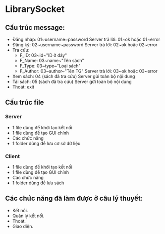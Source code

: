 # LibrarySocket

## Cấu trúc message:
 - Đăng nhập: 01~username~password
    Server trả lời: 01~ok hoặc 01~error
 - Đăng ký: 02~username~password
    Server trả lời: 02~ok hoặc 02~error
 - Tra cứu:
    + F_ID: 03~id~"ID ở đây"
    + F_Name: 03~name~"Tên sách"
    + F_Type: 03~type~"Loại sách"
    + F_Author: 03~author~"Tên TG"
    Server trả lời: 03~ok hoặc 03~error
 - Xem sách: 04 (sách đã tra cứu)
    Server gửi toàn bộ nội dung
 - Tải sách: 05 (sách đã tra cứu)
    Server gửi toàn bộ nội dung
 - Thoát: exit

## Cấu trúc file
 ### Server
 - 1 file dùng để khởi tạo kết nối
 - 1 file dùng để tạo GUI chính
 - Các chức năng
 - 1 folder dùng để lưu cơ sở dữ liệu

 ### Client
 - 1 file dùng để khởi tạo kết nối
 - 1 file dùng để tạo GUI chính
 - Các chức năng
 - 1 folder dùng để lưu sách

## Các chức năng đã làm được ở câu lý thuyết:
 - Kết nối.
 - Quản lý kết nối.
 - Thoát.
 - Giao diện.